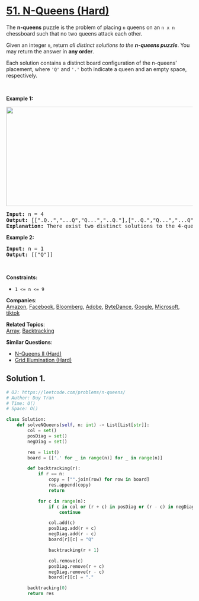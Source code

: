 # [51. N-Queens (Hard)](https://leetcode.com/problems/n-queens/)

<p>The <strong>n-queens</strong> puzzle is the problem of placing <code>n</code> queens on an <code>n x n</code> chessboard such that no two queens attack each other.</p>

<p>Given an integer <code>n</code>, return <em>all distinct solutions to the <strong>n-queens puzzle</strong></em>. You may return the answer in <strong>any order</strong>.</p>

<p>Each solution contains a distinct board configuration of the n-queens' placement, where <code>'Q'</code> and <code>'.'</code> both indicate a queen and an empty space, respectively.</p>

<p>&nbsp;</p>
<p><strong>Example 1:</strong></p>
<img alt="" src="https://assets.leetcode.com/uploads/2020/11/13/queens.jpg" style="width: 600px; height: 268px;">
<pre><strong>Input:</strong> n = 4
<strong>Output:</strong> [[".Q..","...Q","Q...","..Q."],["..Q.","Q...","...Q",".Q.."]]
<strong>Explanation:</strong> There exist two distinct solutions to the 4-queens puzzle as shown above
</pre>

<p><strong>Example 2:</strong></p>

<pre><strong>Input:</strong> n = 1
<strong>Output:</strong> [["Q"]]
</pre>

<p>&nbsp;</p>
<p><strong>Constraints:</strong></p>

<ul>
	<li><code>1 &lt;= n &lt;= 9</code></li>
</ul>

**Companies**:  
[Amazon](https://leetcode.com/company/amazon), [Facebook](https://leetcode.com/company/facebook), [Bloomberg](https://leetcode.com/company/bloomberg), [Adobe](https://leetcode.com/company/adobe), [ByteDance](https://leetcode.com/company/bytedance), [Google](https://leetcode.com/company/google), [Microsoft](https://leetcode.com/company/microsoft), [tiktok](https://leetcode.com/company/tiktok)

**Related Topics**:  
[Array](https://leetcode.com/tag/array/), [Backtracking](https://leetcode.com/tag/backtracking/)

**Similar Questions**:

- [N-Queens II (Hard)](https://leetcode.com/problems/n-queens-ii/)
- [Grid Illumination (Hard)](https://leetcode.com/problems/grid-illumination/)

## Solution 1.

```py
# OJ: https://leetcode.com/problems/n-queens/
# Author: Duy Tran
# Time: O()
# Space: O()

class Solution:
    def solveNQueens(self, n: int) -> List[List[str]]:
        col = set()
        posDiag = set()
        negDiag = set()

        res = list()
        board = [['.' for _ in range(n)] for _ in range(n)]

        def backtracking(r):
            if r == n:
                copy = ["".join(row) for row in board]
                res.append(copy)
                return

            for c in range(n):
                if c in col or (r + c) in posDiag or (r - c) in negDiag:
                    continue

                col.add(c)
                posDiag.add(r + c)
                negDiag.add(r - c)
                board[r][c] = "Q"

                backtracking(r + 1)

                col.remove(c)
                posDiag.remove(r + c)
                negDiag.remove(r - c)
                board[r][c] = "."

        backtracking(0)
        return res
```
